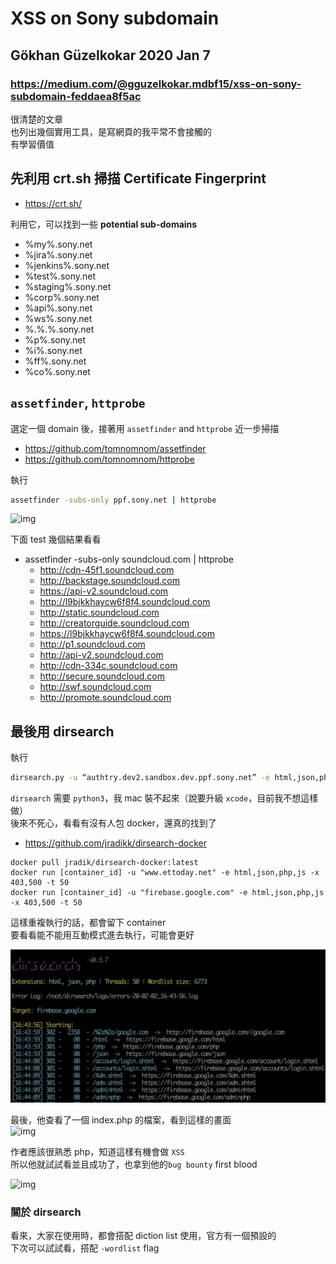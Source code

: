 # XSS on Sony subdomain
## Gökhan Güzelkokar 2020 Jan 7
### https://medium.com/@gguzelkokar.mdbf15/xss-on-sony-subdomain-feddaea8f5ac

很清楚的文章  
也列出幾個實用工具，是寫網頁的我平常不會接觸的  
有學習價值  

## 先利用 crt.sh 掃描 Certificate Fingerprint
- https://crt.sh/

利用它，可以找到一些 **potential sub-domains**
 
- %my%.sony.net
- %jira%.sony.net
- %jenkins%.sony.net
- %test%.sony.net
- %staging%.sony.net
- %corp%.sony.net
- %api%.sony.net
- %ws%.sony.net
- %.%.%.sony.net
- %p%.sony.net
- %i%.sony.net
- %ff%.sony.net
- %co%.sony.net

## `assetfinder`, `httprobe`
選定一個 domain 後，接著用 `assetfinder` and `httprobe` 近一步掃描  
- https://github.com/tomnomnom/assetfinder
- https://github.com/tomnomnom/httprobe

執行  
```bash
assetfinder -subs-only ppf.sony.net | httprobe
```

![img](https://miro.medium.com/max/608/1*HVSSxnd3gWoh58vxXEem6A.png)  

下面 test 幾個結果看看
- assetfinder -subs-only soundcloud.com | httprobe
  - http://cdn-45f1.soundcloud.com
  - http://backstage.soundcloud.com
  - https://api-v2.soundcloud.com
  - http://l9bjkkhaycw6f8f4.soundcloud.com
  - http://static.soundcloud.com
  - http://creatorguide.soundcloud.com
  - https://l9bjkkhaycw6f8f4.soundcloud.com
  - http://p1.soundcloud.com
  - http://api-v2.soundcloud.com
  - http://cdn-334c.soundcloud.com
  - http://secure.soundcloud.com
  - http://swf.soundcloud.com
  - http://promote.soundcloud.com


## 最後用 dirsearch

執行
```bash
dirsearch.py -u “authtry.dev2.sandbox.dev.ppf.sony.net” -e html,json,php -x 403,500 -t 50
```

`dirsearch` 需要 `python3`，我 mac 裝不起來（說要升級 `xcode`，目前我不想這樣做）  
後來不死心，看看有沒有人包 docker，還真的找到了  
- https://github.com/jradikk/dirsearch-docker

```shell
docker pull jradik/dirsearch-docker:latest
docker run [container_id] -u "www.ettoday.net" -e html,json,php,js -x 403,500 -t 50
docker run [container_id] -u "firebase.google.com" -e html,json,php,js -x 403,500 -t 50
```

這樣重複執行的話，都會留下 container  
要看看能不能用互動模式進去執行，可能會更好  

![dirsearch_screenshot](/assets/img/dirsearch_screenshot.jpg)


最後，他查看了一個 index.php 的檔案，看到這樣的畫面  
![img](https://miro.medium.com/max/836/1*Ogs3_e10yXho21Oj2LjhWw.png)  

作者應該很熟悉 php，知道這樣有機會做 `XSS`  
所以他就試試看並且成功了，也拿到他的`bug bounty` first blood  

![img](https://miro.medium.com/max/1561/1*gzIpEDG2py5p8VXnIWuteg.png)  

### 關於 dirsearch
看來，大家在使用時，都會搭配 diction list 使用，官方有一個預設的  
下次可以試試看，搭配 `-wordlist` flag
